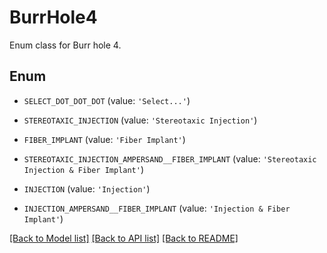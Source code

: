 # BurrHole4

Enum class for Burr hole 4.

## Enum

* `SELECT_DOT_DOT_DOT` (value: `'Select...'`)

* `STEREOTAXIC_INJECTION` (value: `'Stereotaxic Injection'`)

* `FIBER_IMPLANT` (value: `'Fiber Implant'`)

* `STEREOTAXIC_INJECTION_AMPERSAND__FIBER_IMPLANT` (value: `'Stereotaxic Injection & Fiber Implant'`)

* `INJECTION` (value: `'Injection'`)

* `INJECTION_AMPERSAND__FIBER_IMPLANT` (value: `'Injection & Fiber Implant'`)

[[Back to Model list]](../README.md#documentation-for-models) [[Back to API list]](../README.md#documentation-for-api-endpoints) [[Back to README]](../README.md)


